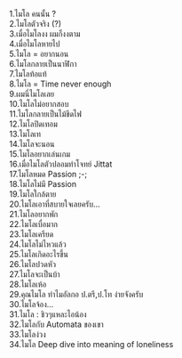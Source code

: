 1.ไมโล คนนั้น ?  
2.ไมโลตัวจริง (?)  
3.เมื่อไมโลงง ผมก็งงตาม  
4.เมื่อไมโลหายไป  
5.ไมโล = อยากนอน  
6.ไมโลกลายเป็นนาฬิกา  
7.ไมโลท้อแท้  
8.ไมโล = Time never enough  
9.ผมนี่ไมโลเลย  
10.ไมโลไม่อยากสอบ  
11.ไมโลกลายเป็นไม้ขีดไฟ  
12.ไมโลปิดเทอม  
13.ไมโลเท  
14.ไมโลจะนอน  
15.ไมโลอยากเล่นเกม  
16.เมื่อไมโลตัวปลอมทำโจทย์ Jittat  
17.ไมโลหมด Passion ;-;  
18.ไมโลไม่มี Passion  
19.ไมโลใกล้ตาย  
20.ไมโลเอาที่สบายใจเลยครับ...  
21.ไมโลอยากพัก  
22.ไมโลเบื่อมาก  
23.ไมโลเครียด  
24.ไมโลไม่ไหวแล้ว  
25.ไมโลเกิดอะไรขึ้น  
26.ไมโลปวดหัว  
27.ไมโลจะเป็นบ้า  
28.ไมโลเห้อ  
29.คุณไมโล ทำไมอัลกอ ป.ตรี,ป.โท ง่ายจังครับ  
30.ไมโลจ้อง...  
31.ไมโล : ชิวๆแหละไอน้อง  
32.ไมโลกับ Automata ของเขา  
33.ไมโลง่วง  
34.ไมโล Deep dive into meaning of loneliness
